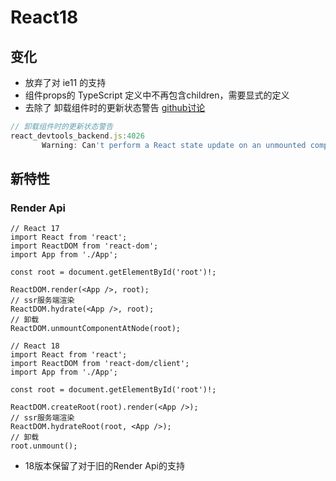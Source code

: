 # React18

## 变化

- 放弃了对 ie11 的支持
- 组件props的 TypeScript 定义中不再包含children，需要显式的定义
- 去除了 卸载组件时的更新状态警告 [github讨论](https://github.com/reactwg/react-18/discussions/82)

```js
// 卸载组件时的更新状态警告
react_devtools_backend.js:4026 
       Warning: Can't perform a React state update on an unmounted component. This is a no-op, but it indicates a memory leak in your application. To fix, cancel all subscriptions and asynchronous tasks in a useEffect cleanup function.
```

## 新特性

### Render Api

```tsx
// React 17
import React from 'react';
import ReactDOM from 'react-dom';
import App from './App';

const root = document.getElementById('root')!;

ReactDOM.render(<App />, root);
// ssr服务端渲染
ReactDOM.hydrate(<App />, root);
// 卸载
ReactDOM.unmountComponentAtNode(root);

// React 18
import React from 'react';
import ReactDOM from 'react-dom/client';
import App from './App';

const root = document.getElementById('root')!;

ReactDOM.createRoot(root).render(<App />);
// ssr服务端渲染
ReactDOM.hydrateRoot(root, <App />);
// 卸载
root.unmount();
```

- 18版本保留了对于旧的Render Api的支持
